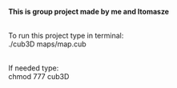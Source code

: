 <b>This is group project made by me and ltomasze<br><br></b>

To run this project type in terminal: <br>
./cub3D maps/map.cub<br><br>

If needed type:<br>
chmod 777 cub3D 
